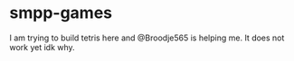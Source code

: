 # smpp-games
I am trying to build tetris here and @Broodje565 is helping me.
It does not work yet idk why.
